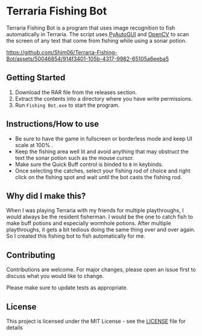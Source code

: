 # Terraria Fishing Bot

Terraria Fishing Bot is a program that uses image recognition to fish automatically in Terraria. The script uses [PyAutoGUI](https://pypi.org/project/PyAutoGUI/) and [OpenCV](https://pypi.org/project/opencv-python/) to scan the screen of any text that come from fishing while using a sonar potion. 

https://github.com/Shim06/Terraria-Fishing-Bot/assets/50046854/914f3401-105b-4317-9982-65105a6eeba5

## Getting Started

1. Download the RAR file from the releases section.
2. Extract the contents into a directory where you have write permissions.
3. Run `Fishing Bot.exe` to start the program.

## Instructions/How to use

* Be sure to have the game in fullscreen or borderless mode and keep UI scale at 100% .
* Keep the fishing area well lit and avoid anything that may obstruct the text the sonar potion such as the mouse cursor.
* Make sure the Quick Buff control is binded to `B` in keybinds.
* Once selecting the catches, select your fishing rod of choice and right click on the fishing spot and wait until the bot casts the fishing rod.

## Why did I make this?

When I was playing Terraria with my friends for multiple playthroughs, I would always be the resident fisherman. I would be the one to catch fish to make buff potions and especially wormhole potions. After multiple playthroughs, it gets a bit tedious doing the same thing over and over again. So I created this fishing bot to fish automatically for me.

## Contributing

Contributions are welcome. For major changes, please open an issue first
to discuss what you would like to change.

Please make sure to update tests as appropriate.

## License

This project is licensed under the MIT License - see the [LICENSE](LICENSE) file for details
